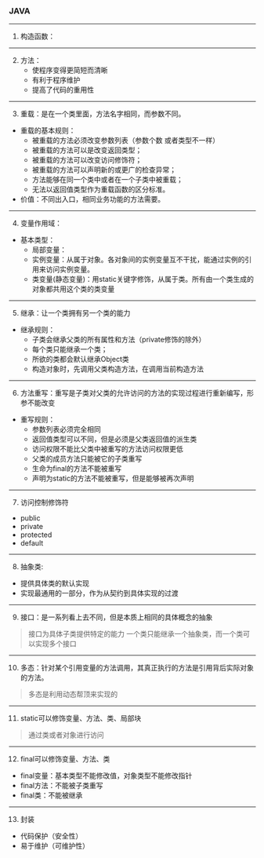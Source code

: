 ### JAVA
---
1. 构造函数：
---
2. 方法：
    * 使程序变得更简短而清晰
    * 有利于程序维护
    * 提高了代码的重用性
---
3. 重载：是在一个类里面，方法名字相同，而参数不同。
* 重载的基本规则：
    * 被重载的方法必须改变参数列表（参数个数 或者类型不一样）
    * 被重载的方法可以是改变返回类型；
    * 被重载的方法可以改变访问修饰符；
    * 被重载的方法可以声明新的或更广的检查异常；
    * 方法能够在同一个类中或者在一个子类中被重载；
    * 无法以返回值类型作为重载函数的区分标准。
* 价值：不同出入口，相同业务功能的方法需要。
---
4. 变量作用域：
* 基本类型：
    * 局部变量：
    * 实例变量：从属于对象。各对象间的实例变量互不干扰，能通过实例的引用来访问实例变量。
    * 类变量(静态变量)：用static关键字修饰，从属于类。所有由一个类生成的对象都共用这个类的类变量
---
5. 继承：让一个类拥有另一个类的能力
* 继承规则：
    * 子类会继承父类的所有属性和方法（private修饰的除外）
    * 每个类只能继承一个类；
    * 所欲的类都会默认继承Object类
    * 构造对象时，先调用父类构造方法，在调用当前构造方法
---
6. 方法重写：重写是子类对父类的允许访问的方法的实现过程进行重新编写，形参不能改变
* 重写规则：
    * 参数列表必须完全相同
    * 返回值类型可以不同，但是必须是父类返回值的派生类
    * 访问权限不能比父类中被重写的方法访问权限更低
    * 父类的成员方法只能被它的子类重写
    * 生命为final的方法不能被重写
    * 声明为static的方法不能被重写，但是能够被再次声明
---
7. 访问控制修饰符
* public
* private
* protected
* default
---
8. 抽象类:
* 提供具体类的默认实现
* 实现最通用的一部分，作为从契约到具体实现的过渡
---
9. 接口：是一系列看上去不同，但是本质上相同的具体概念的抽象
> 接口为具体子类提供特定的能力
> 一个类只能继承一个抽象类，而一个类可以实现多个接口
---
10. 多态：针对某个引用变量的方法调用，其真正执行的方法是引用背后实际对象的方法。
> 多态是利用动态帮顶来实现的
---
11. static可以修饰变量、方法、类、局部块
> 通过类或者对象进行访问
---
12. final可以修饰变量、方法、类
* final变量：基本类型不能修改值，对象类型不能修改指针
* final方法：不能被子类重写
* final类：不能被继承
--- 
13. 封装
* 代码保护（安全性）
* 易于维护（可维护性）